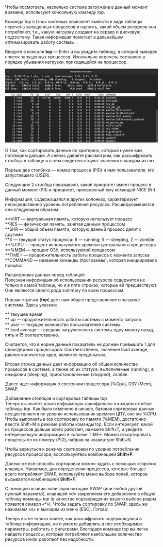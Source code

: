 Чтобы посмотреть, насколько система загружена в данный момент времени, используют консольную команду top.


Команда top в Linux системах позволяет вывести в виде таблицы перечень запущенных процессов и оценить, какой объем ресурсов они потребляют, т.е., какую нагрузку создают на сервер и дисковую подсистему. Такая информация помогает в дальнейшем оптимизировать работу системы.


Введите в консоли **top** — Enter и вы увидите таблицу, в которой выведен список запущенных процессов. Изначально перечень составлен в порядке убывания нагрузки, приходящейся на процессор.


![image.png](./images/komanda-top_1.png)


О том, как сортировать данные по критерию, который нужен вам, поговорим дальше. А сейчас давайте рассмотрим, как расшифровать столбцы в таблице и о чем свидетельствуют значения в каждом из них.


Первые два столбика — номер процесса (PID) и имя пользователя, его запустившего (USER).


Следующие 2 столбца показывают, какой приоритет имеет процесс в данный момент (PR) и приоритет, присвоенный ему командой NICE (NI).


Информация, содержащаяся в других колонках, характеризует непосредственно уровень потребления ресурсов. Расшифровываются они следующим образом:


\*\*VIRT — виртуальная память, которую использует процесс  
\*\*RES — физическая память, занятая данным процессом  
\*\*SHR — общий объем памяти, которую данный процесс делит с другими  
\*\*S — текущий статус процесса: R — running; S — sleeping, Z — zombie  
\*\*%CPU — процент используемого времени центрального процессора  
\*\*%MEM — процент ОЗУ, используемой процессом  
\*\*TIME+ — продолжительность работы процесса с момента запуска  
\*\*COMMAND — название команды (программы), которая инициировала процесс.


Расшифровка данных перед таблицей  
Полезная информация об использовании ресурсов содержится не только в самой таблице, но и в пяти строках, которые ей предшествуют. Они являются своего рода summary по всем процессам.


Первая строчка (**top**) дает нам общее представление о загрузке системы. Здесь указано:


\*\* текущее время  
\*\* up — продолжительность работы системы с момента запуска  
\*\* user — текущее количество пользователей системы  
\*\* load average — средняя загруженность системы одну минуту назад, пять и 15 соответственно.


Считается, что в норме данный показатель не должен превышать 1 для одноядерных процессоров. Соответственно, значение load average, равное количеству ядер, является предельным.


Вторая строка данных дает информацию об общем количестве процессов в системе, а также об их статусе: выполняемые (running), в ожидании (sleeping), приостановленные (stopped), zombie.


Далее идет информация о состоянии процессора (%Cpu), ОЗУ (Mem), SWAP.


Добавление столбцов и сортировка таблицы top  
Теперь вы знаете, какая информация зашифрована в каждом столбце таблицы top. Как было отмечено в начале, базовая сортировка данных осуществляется по уровню использования времени ЦПУ, оно же %CPU. Чтобы выполнить в top сортировку по памяти (%MEM), достаточно ввести Shift+M в режиме работы команды top. Если интересует, какой из процессов дольше всего работает, нажмите Shift+T, и увидите интересующую информацию в колонке TIME+. Можно отсортировать процессы по их номеру (PID), набрав на клавиатуре Shift+N.


Чтобы вернуться к режиму сортировки по уровню потребления ресурсов процессора, воспользуйтесь комбинацией **Shift+P**.


Далеко не все способы сортировки можно задать с помощью «горячих клавиш». Например, для определения процессов, которые больше всего потребляют SWAP, используйте меню выбора полей, которое вызывается комбинацией **Shift+F**.


С помощью клавиш навигации находим SWAP (или любой другой нужный параметр), клавишей «d» закрепляем его добавление в общую таблицу команды top (в качестве подтверждения вашего выбора рядом появится символ «\*»). Чтобы задать сортировку по SWAP, здесь же нажимаем «s» и выходим из меню (ESC). Готово!


Теперь вы не только знаете, как расшифровать содержащуюся в таблице информацию, но и умеете добавлять в нее необходимые параметры, работать с фильтрами. Благодаря команде top вы легко найдете процессы, которые потребляют наибольшее количество ресурсов и/или работают без надобности.

